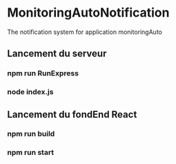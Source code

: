 # MonitoringAutoNotification
The notification system for application monitoringAuto

## Lancement du serveur

### npm run RunExpress
### node index.js

## Lancement du fondEnd React

### npm run build
### npm run start